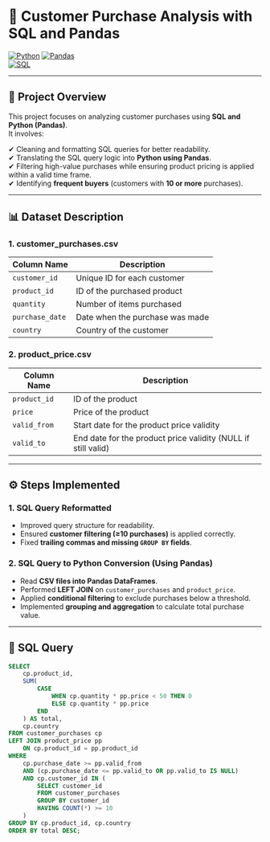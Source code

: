 # 🛒 Customer Purchase Analysis with SQL and Pandas  

[![Python](https://img.shields.io/badge/Python-3.9-blue.svg)](https://www.python.org/) 
[![Pandas](https://img.shields.io/badge/Pandas-Dataframe-orange)](https://pandas.pydata.org/)  
[![SQL](https://img.shields.io/badge/SQL-Query-green)](https://www.mysql.com/)

---

## 📌 **Project Overview**
This project focuses on analyzing customer purchases using **SQL and Python (Pandas)**.  
It involves:

✔ Cleaning and formatting SQL queries for better readability.  
✔ Translating the SQL query logic into **Python using Pandas**.  
✔ Filtering high-value purchases while ensuring product pricing is applied within a valid time frame.  
✔ Identifying **frequent buyers** (customers with **10 or more** purchases).  


---

## 📊 **Dataset Description**
### **1. customer_purchases.csv**
| **Column Name** | **Description** |
|---------------|----------------|
| `customer_id` | Unique ID for each customer |
| `product_id`  | ID of the purchased product |
| `quantity`    | Number of items purchased |
| `purchase_date` | Date when the purchase was made |
| `country`     | Country of the customer |

### **2. product_price.csv**
| **Column Name** | **Description** |
|---------------|----------------|
| `product_id`  | ID of the product |
| `price`       | Price of the product |
| `valid_from`  | Start date for the product price validity |
| `valid_to`    | End date for the product price validity (NULL if still valid) |

---

## ⚙️ **Steps Implemented**
### **1. SQL Query Reformatted**
- Improved query structure for readability.
- Ensured **customer filtering (≥10 purchases)** is applied correctly.
- Fixed **trailing commas and missing `GROUP BY` fields**.

### **2. SQL Query to Python Conversion (Using Pandas)**
- Read **CSV files into Pandas DataFrames**.
- Performed **LEFT JOIN** on `customer_purchases` and `product_price`.
- Applied **conditional filtering** to exclude purchases below a threshold.
- Implemented **grouping and aggregation** to calculate total purchase value.

---

## 📝 **SQL Query**
```sql
SELECT 
    cp.product_id, 
    SUM(
        CASE 
            WHEN cp.quantity * pp.price < 50 THEN 0 
            ELSE cp.quantity * pp.price 
        END
    ) AS total, 
    cp.country
FROM customer_purchases cp
LEFT JOIN product_price pp 
    ON cp.product_id = pp.product_id
WHERE 
    cp.purchase_date >= pp.valid_from 
    AND (cp.purchase_date <= pp.valid_to OR pp.valid_to IS NULL)
    AND cp.customer_id IN (
        SELECT customer_id 
        FROM customer_purchases 
        GROUP BY customer_id 
        HAVING COUNT(*) >= 10
    )
GROUP BY cp.product_id, cp.country 
ORDER BY total DESC;
